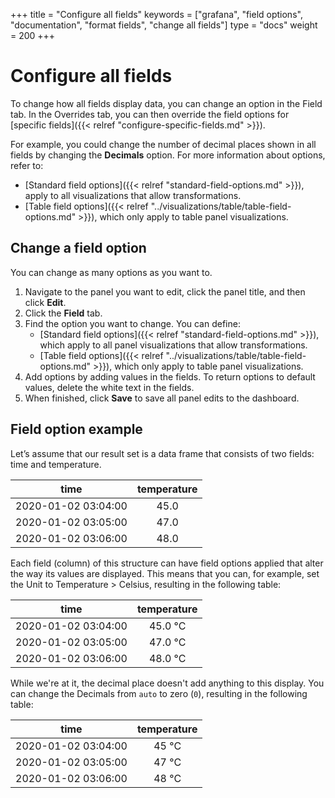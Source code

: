 +++
title = "Configure all fields"
keywords = ["grafana", "field options", "documentation", "format fields", "change all fields"]
type = "docs"
weight = 200
+++

# Configure all fields

To change how all fields display data, you can change an option in the Field tab. In the Overrides tab, you can then override the field options for [specific fields]({{< relref "configure-specific-fields.md" >}}).

For example, you could change the number of decimal places shown in all fields by changing the **Decimals** option. For more information about options, refer to:
   - [Standard field options]({{< relref "standard-field-options.md" >}}), apply to all visualizations that allow transformations.
   - [Table field options]({{< relref "../visualizations/table/table-field-options.md" >}}), which only apply to table panel visualizations.

## Change a field option

You can change as many options as you want to.

1. Navigate to the panel you want to edit, click the panel title, and then click **Edit**.
1. Click the **Field** tab.
1. Find the option you want to change. You can define:
   - [Standard field options]({{< relref "standard-field-options.md" >}}), which apply to all panel visualizations that allow transformations.
   - [Table field options]({{< relref "../visualizations/table/table-field-options.md" >}}), which only apply to table panel visualizations.
1. Add options by adding values in the fields. To return options to default values, delete the white text in the fields.
1. When finished, click **Save** to save all panel edits to the dashboard.

## Field option example

Let’s assume that our result set is a data frame that consists of two fields: time and temperature.

|        time         | temperature |
| :-----------------: | :---------: |
| 2020-01-02 03:04:00 |    45.0     |
| 2020-01-02 03:05:00 |    47.0     |
| 2020-01-02 03:06:00 |    48.0     |

Each field (column) of this structure can have field options applied that alter the way its values are displayed. This means that you can, for example, set the Unit to Temperature > Celsius, resulting in the following table:

|        time         | temperature |
| :-----------------: | :---------: |
| 2020-01-02 03:04:00 |   45.0 °C   |
| 2020-01-02 03:05:00 |   47.0 °C   |
| 2020-01-02 03:06:00 |   48.0 °C   |

While we're at it, the decimal place doesn't add anything to this display. You can change the Decimals from `auto` to zero (`0`), resulting in the following table:

|        time         | temperature |
| :-----------------: | :---------: |
| 2020-01-02 03:04:00 |    45 °C    |
| 2020-01-02 03:05:00 |    47 °C    |
| 2020-01-02 03:06:00 |    48 °C    |
